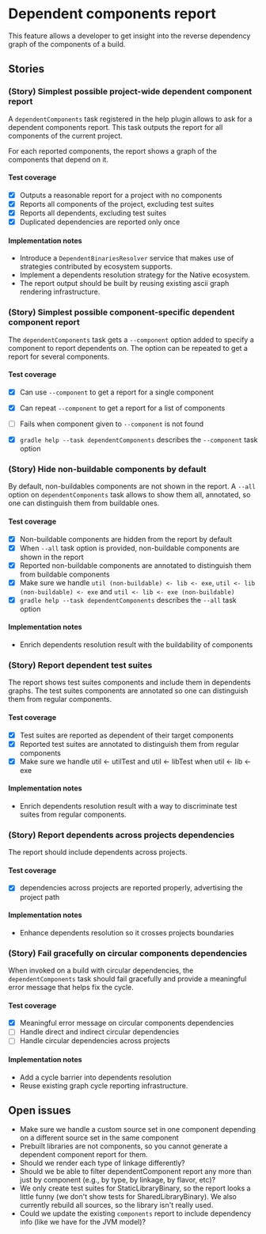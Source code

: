 # Dependent components report

This feature allows a developer to get insight into the reverse dependency graph of the components of a build.


## Stories

### (Story) Simplest possible project-wide dependent component report

A `dependentComponents` task registered in the help plugin allows to ask for a dependent components report.
This task outputs the report for all components of the current project.

For each reported components, the report shows a graph of the components that depend on it.

#### Test coverage

- [x] Outputs a reasonable report for a project with no components
- [x] Reports all components of the project, excluding test suites
- [x] Reports all dependents, excluding test suites
- [x] Duplicated dependencies are reported only once

#### Implementation notes

- Introduce a `DependentBinariesResolver` service that makes use of strategies contributed by ecosystem supports.
- Implement a dependents resolution strategy for the Native ecosystem.
- The report output should be built by reusing existing ascii graph rendering infrastructure.


### (Story) Simplest possible component-specific dependent component report

The `dependentComponents` task gets a `--component` option added to specify a component to report dependents on.
The option can be repeated to get a report for several components.

#### Test coverage

- [x] Can use `--component` to get a report for a single component
- [x] Can repeat `--component` to get a report for a list of components
- [ ] Fails when component given to `--component` is not found
- [x] `gradle help --task dependentComponents` describes the `--component` task option


### (Story) Hide non-buildable components by default

By default, non-buildables components are not shown in the report.
A `--all` option on `dependentComponents` task allows to show them all, annotated, so one can distinguish them from buildable ones.

#### Test coverage

- [x] Non-buildable components are hidden from the report by default
- [x] When `--all` task option is provided, non-buildable components are shown in the report
- [x] Reported non-buildable components are annotated to distinguish them from buildable components 
- [x] Make sure we handle `util (non-buildable) <- lib <- exe`, `util <- lib (non-buildable) <- exe` and `util <- lib <- exe (non-buildable)`
- [x] `gradle help --task dependentComponents` describes the `--all` task option 

#### Implementation notes

- Enrich dependents resolution result with the buildability of components


### (Story) Report dependent test suites

The report shows test suites components and include them in dependents graphs.
The test suites components are annotated so one can distinguish them from regular components.

#### Test coverage

- [x] Test suites are reported as dependent of their target components
- [x] Reported test suites are annotated to distinguish them from regular components
- [x] Make sure we handle util <- utilTest and util <- libTest when util <- lib <- exe

#### Implementation notes

- Enrich dependents resolution result with a way to discriminate test suites from regular components.


### (Story) Report dependents across projects dependencies

The report should include dependents across projects. 

#### Test coverage

-  [x] dependencies across projects are reported properly, advertising the project path

#### Implementation notes

- Enhance dependents resolution so it crosses projects boundaries


### (Story) Fail gracefully on circular components dependencies

When invoked on a build with circular dependencies, the `dependentComponents` task should fail gracefully and provide a meaningful error message that helps fix the cycle.

#### Test coverage

- [x] Meaningful error message on circular components dependencies
- [ ] Handle direct and indirect circular dependencies
- [ ] Handle circular dependencies across projects

#### Implementation notes

- Add a cycle barrier into dependents resolution
- Reuse existing graph cycle reporting infrastructure.


## Open issues

- Make sure we handle a custom source set in one component depending on a different source set in the same component
- Prebuilt libraries are not components, so you cannot generate a dependent component report for them.
- Should we render each type of linkage differently?
- Should we be able to filter dependentComponent report any more than just by component (e.g., by type, by linkage, by flavor, etc)?
- We only create test suites for StaticLibraryBinary, so the report looks a little funny (we don't show tests for SharedLibraryBinary).  We also currently rebuild all sources, so the library isn't really used.
- Could we update the existing `components` report to include dependency info (like we have for the JVM model)?
